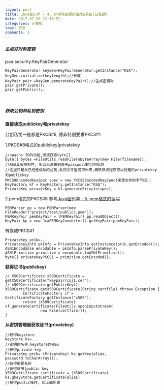 ```yaml
---
layout: post
title: Java密码学 - 4. 非对称密钥的生成&获取(公私钥)
date: 2017-07-20 22:10:52
categories: 计算机
tags: 安全 
comments: 1
---
```


##### **生成非对称密钥**

java.security.KeyPairGenerator

```
KeyPairGenerator keyGen=KeyPairGenerator.getInstance("RSA");
keyGen.initialize(keylength);//长度
KeyPair pair =keyGen.generateKeyPair();//生成密钥对
pair.getPrivate();
pair.getPublic();.
```
<br>

##### **获取公钥和私钥密钥**

**直接读取publickey和privatekey**

公钥私钥一般都是PKCS#8, 除非特别要求PKCS#1

1.PKCS#8格式的publickey|privatekey
```
//apache IO的功能,直接获取byte[]
byte[] bytes =FileUtils.readFileToByteArray(new File(filename));
//RSA具有随机性, 所以无法做到基于password的公钥私钥
//这里只是从已经是成品的公钥,私钥文件里提取出来,再转换成程序可以处理的privatekey和publickey
PKCS8EncodedKeySpec spec = new PKCS8EncodedKeySpec(来源文件的字节组);
KeyFactory kf = KeyFactory.getInstance("RSA");
PrivateKey privateKey = kf.generatePrivate(spec);
```

2.pem格式的PKCS#8  参考[Java密码学 - 5. pem格式的读写](http://blog.csdn.net/u014041227/article/details/76737507)

```
PEMParser pp = new PEMParser(new FileReader("project/test/public2.pem"));
PEMKeyPair pemKeyPair = (PEMKeyPair) pp.readObject();
KeyPair kp = new JcaPEMKeyConverter().getKeyPair(pemKeyPair);
```

转换成PKCS#1

```
PrivateKey prik=...
PrivateKeyInfo pkInfo = PrivateKeyInfo.getInstance(prik.getEncoded());
ASN1Encodable encodable = pkInfo.parsePrivateKey();
ASN1Primitive primitive = encodable.toASN1Primitive();
byte[] privateKeyPKCS1 = primitive.getEncoded();
```


**获得证书(publickey)**

```
// X509Certificate x509Certificate = getX509Certificate("keypair/cxj1.cer");
// x509Certificate.getPublicKey();
X509Certificate getX509Certificate(String certfile) throws Exception {
        CertificateFactory cf = CertificateFactory.getInstance("x509");
        return (X509Certificate) cf.generateCertificate(FileUtils.openInputStream(
		        new File(certfile)));
}
```


**从密钥管理器获取证书(privatekey)**

```
//获得keystore
KeyStore ks=...
//密钥的名称,keystore的密码
//获得private key
PrivateKey prik= (PrivateKey) ks.getKey(alias, password.toCharArray());
//获得密钥名称
//获得证书|public key
X509Certificate certificate = (X509Certificate) ks.gkeyStore.getCertificate(alias)
//获得public操作, 如上面所说
```